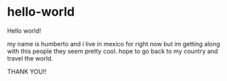 # hello-world

Hello world!

my name is humberto and i live in mexico for right now but im getting along with this people they seem pretty cool.
hope to go back to my country and travel the world.

THANK YOU!!

